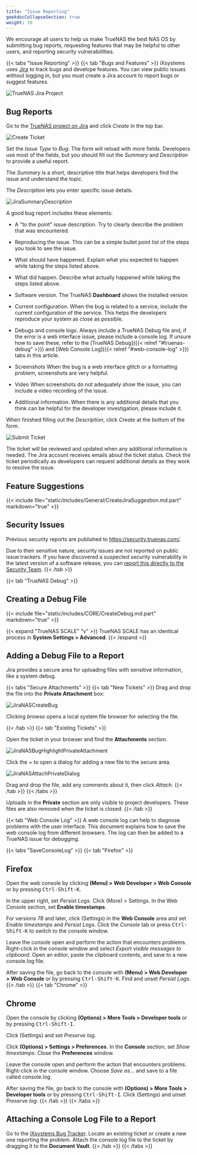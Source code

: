 ```yaml
---
title: "Issue Reporting"
geekdocCollapseSection: true
weight: 10
---
```


We encourage all users to help us make TrueNAS the best NAS OS by submitting bug reports, requesting features that may be helpful to other users, and reporting security vulnerabililties.  

{{< tabs "Issue Reporting" >}}
{{< tab "Bugs and Features" >}}
iXsystems uses [Jira](https://www.atlassian.com/software/jira) to track bugs and develope features.
You can view public issues without logging in, but you must create a Jira account to report bugs or suggest features.

![TrueNAS Jira Project](/images/Contribute/Jira.png "TrueNAS Jira Project")

## Bug Reports

Go to the [TrueNAS project on Jira](https://jira.ixsystems.com/browse/NAS) and click *Create* in the top bar.

![Create Ticket](/images/Contribute/JiraCreate.png "Create Ticket")

Set the *Issue Type* to *Bug*. The form will reload with more fields.
Developers use most of the fields, but you should fill out the *Summary* and *Description* to provide a useful report.

The *Summary* is a short, descriptive title that helps developers find the issue and understand the topic.

The *Description* lets you enter specific issue details.

![JiraSummaryDescription](/images/Contribute/JiraSummaryDescription.png "Summary and Description Field")

A good bug report includes these elements:

* A "to the point" issue description.
  Try to clearly describe the problem that was encountered.

* Reproducing the issue.
  This can be a simple bullet point list of the steps you took to see the issue.

* What should have happened.
  Explain what you expected to happen while taking the steps listed above.

* What did happen.
  Describe what actually happened while taking the steps listed above.

* Software version.
  The TrueNAS **Dashboard** shows the installed version

* Current configuration.
  When the bug is related to a service, include the current configuration of the service.  This helps the developers reproduce your system as close as possible.

* Debugs and console logs.
  Always include a TrueNAS Debug file and, if the error is a web interface issue, please include a console log.
  If unsure how to save these, refer to the [TrueNAS Debug]({{< relref "#truenas-debug" >}}) and [Web Console Log]({{< relref "#web-console-log" >}}) tabs in this article.

* Screenshots
  When the bug is a web interface glitch or a formatting problem, screenshots are very helpful.

* Video
  When screenshots do not adequately show the issue, you can include a video recording of the issue.

* Additional information.
  When there is any additional details that you think can be helpful for the developer investigation, please include it.

When finished filling out the *Description*, click *Create* at the bottom of the form.

![Submit Ticket](/images/Contribute/JiraCreateBottom.png "Submit Ticket")

The ticket will be reviewed and updated when any additional information is needed.
The Jira account receives emails about the ticket status.
Check the ticket periodically as developers can request additional details as they work to resolve the issue.

## Feature Suggestions

{{< include file="static/includes/General/CreateJiraSuggestion.md.part" markdown="true" >}}

## Security Issues

Previous security reports are published to https://security.truenas.com/.

Due to their sensitive nature, security issues are not reported on public issue trackers.
If you have discovered a suspected security vulnerability in the latest version of a software release, you can [report this directly to the Security Team](mailto:security-officer@ixsystems.com).
{{< /tab >}}

{{< tab "TrueNAS Debug" >}}
## Creating a Debug File

{{< include file="static/includes/CORE/CreateDebug.md.part" markdown="true" >}}

{{< expand "TrueNAS SCALE" "v" >}}
TrueNAS SCALE has an identical process in **System Settings > Advanced**.
{{< /expand >}}

## Adding a Debug File to a Report

Jira provides a secure area for uploading files with sensitive information, like a system debug.

{{< tabs "Secure Attachments" >}}
{{< tab "New Tickets" >}}
Drag and drop the file into the **Private Attachment** box:

![JiraNASCreateBug](/images/Contribute/JiraNASCreateBug.png "NAS Project Bug Creation Form")

Clicking *browse* opens a local system file browser for selecting the file.

{{< /tab >}}
{{< tab "Existing Tickets" >}}

Open the ticket in your browser and find the **Attachments** section.

![JiraNASBugHighlightPrivateAttachment](/images/Contribute/JiraNASBugHighlightPrivateAttachment.png "Jira Ticket: Private Attachments")

Click the *+* to open a dialog for adding a new file to the secure area.

![JiraNASAttachPrivateDialog](/images/Contribute/JiraNASAttachPrivateDialog.png "Attaching a private file")

Drag and drop the file, add any comments about it, then click *Attach*.
{{< /tab >}}
{{< /tabs >}}

Uploads in the **Private** section are only visible to project developers.
These files are also removed when the ticket is closed.
{{< /tab >}}

{{< tab "Web Console Log" >}}
A web console log can help to diagnose problems with the user interface.
This document explains how to save the web console log from different browsers.
The log can then be added to a TrueNAS issue for debugging.

{{< tabs "SaveConsoleLog" >}}
{{< tab "Firefox" >}}
## Firefox

Open the web console by clicking  <i class="fa fa-bars" aria-hidden="true" title="Menu"></i> **(Menu) > Web Developer > Web Console** or by pressing <kbd>Ctrl-Shift-K</kbd>.

In the upper right, set *Persist Logs*.
Click <i class="fa fa-bars" aria-hidden="true" title="More"></i> (More) > Settings. In the Web Console section, set **Enable timestamps**. 

For versions *78* and later, click <i class="fa fa-cog" aria-hidden="true" title="Settings"></i> (Settings) in the **Web Console** area and set *Enable timestamps* and *Persist Logs*.
Click the *Console* tab or press <kbd>Ctrl-Shift-K</kbd> to switch to the console window.

Leave the console open and perform the action that encounters problems.
Right-click in the console window and select *Export visible messages to clipboard*.
Open an editor, paste the clipboard contents, and save to a new <file>console.log</file> file.

After saving the file, go back to the console with <i class="fa fa-bars" aria-hidden="true" title="Menu"></i> **(Menu) > Web Developer > Web Console** or by pressing <kbd>Ctrl-Shift-K</kbd>.
Find and unset *Persist Logs*.
{{< /tab >}}
{{< tab "Chrome" >}}
## Chrome

Open the console by clicking <i class="fa fa-ellipsis-v" aria-hidden="true" title="Options"></i> **(Options) > More Tools > Developer tools** or by pressing <kbd>Ctrl-Shift-I</kbd>.

Click <i class="fa fa-cog" aria-hidden="true" title="Settings"></i> (Settings) and set *Preserve log*.

Click <i class="fa fa-ellipsis-v" aria-hidden="true" title="Options"></i> **(Options) > Settings > Preferences**. In the **Console** section, set *Show timestamps*. Close the **Preferences** window.

Leave the console open and perform the action that encounters problems.
Right-click in the console window. Choose *Save as…* and save to a file called <file>console.log</file>.

After saving the file, go back to the console with <i class="fa fa-ellipsis-v" aria-hidden="true" title="Options"></i> **(Options) > More Tools > Developer tools** or by pressing <kbd>Ctrl-Shift-I</kbd>. Click <i class="fa fa-cog" aria-hidden="true" title="Settings"></i> (Settings) and unset *Preserve log*.
{{< /tab >}}
{{< /tabs >}}

## Attaching a Console Log File to a Report

Go to the [iXsystems Bug Tracker](https://jira.ixsystems.com). Locate an existing ticket or create a new one reporting the problem.
Attach the console log file to the ticket by dragging it to the **Document Vault**.
{{< /tab >}}
{{< /tabs >}}
